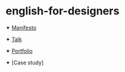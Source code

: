 # english-for-designers
✦ [Manifesto](manifesto.md)

✦ [Talk](designmanifesto.pdf)

✦ [Portfolio](luongportfolio.pdf)

✦ [Case study]

